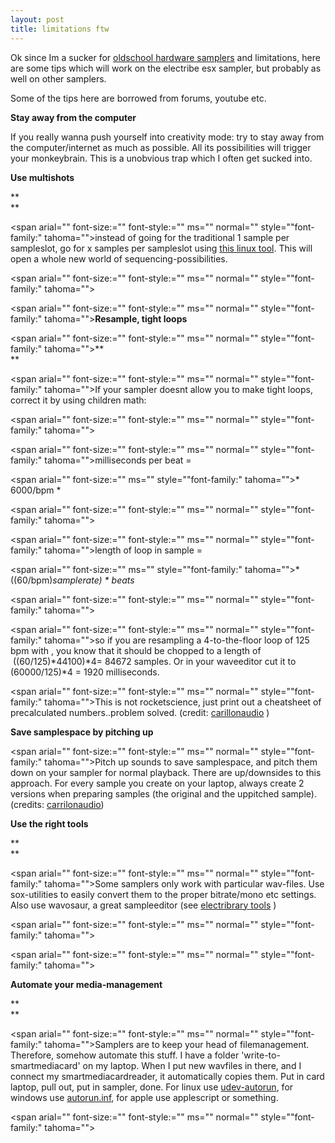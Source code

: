 ```yaml
---
layout: post
title: limitations ftw
---
```

Ok since Im a sucker for [oldschool hardware samplers](/blog/archive/limitations-ftw\" "\"\"") and limitations, here are some tips which will work on the electribe esx sampler, but probably as well on other samplers.


Some of the tips here are borrowed from forums, youtube etc.  

  


**Stay away from the computer**

  


If you really wanna push yourself into creativity mode: try to stay away from the computer/internet as much as possible. All its possibilities will trigger your monkeybrain. This is a unobvious trap which I often get sucked into.

  


**Use multishots**

**  
**


<span arial="" font-size:="" font-style:="" ms="" normal="" style="\"font-family:" tahoma="">instead of going for the traditional 1 sample per sampleslot, go for x samples per sampleslot using [this linux tool](https://github.com/coderofsalvation/sample-multi-shotifier\" "\"\""). This will open a whole new world of sequencing-possibilities.



<span arial="" font-size:="" font-style:="" ms="" normal="" style="\"font-family:" tahoma="">  




<span arial="" font-size:="" font-style:="" ms="" normal="" style="\"font-family:" tahoma="">**Resample, tight loops**



<span arial="" font-size:="" font-style:="" ms="" normal="" style="\"font-family:" tahoma="">**  
**



<span arial="" font-size:="" font-style:="" ms="" normal="" style="\"font-family:" tahoma="">If your sampler doesnt allow you to make tight loops, correct it by using children math:



<span arial="" font-size:="" font-style:="" ms="" normal="" style="\"font-family:" tahoma="">  




<span arial="" font-size:="" font-style:="" ms="" normal="" style="\"font-family:" tahoma="">milliseconds per beat = 



<span arial="" font-size:="" ms="" style="\"font-family:" tahoma="">*  6000/bpm *



<span arial="" font-size:="" font-style:="" ms="" normal="" style="\"font-family:" tahoma="">  




<span arial="" font-size:="" font-style:="" ms="" normal="" style="\"font-family:" tahoma="">length of loop in sample =



<span arial="" font-size:="" ms="" style="\"font-family:" tahoma="">*  ((60/bpm)*samplerate) * beats*



<span arial="" font-size:="" font-style:="" ms="" normal="" style="\"font-family:" tahoma="">  




<span arial="" font-size:="" font-style:="" ms="" normal="" style="\"font-family:" tahoma="">so if you are resampling a 4-to-the-floor loop of 125 bpm with , you know that it should be chopped to a length of  ((60/125)*44100)*4= 84672 samples. Or in your waveeditor cut it to (60000/125)*4 = 1920 milliseconds.



<span arial="" font-size:="" font-style:="" ms="" normal="" style="\"font-family:" tahoma="">This is not rocketscience, just print out a cheatsheet of precalculated numbers..problem solved. (credit: [carillonaudio](http://carillonaudio.wordpress.com/2013/01/24/sampler-cheat-sheet\" "\"\"") )


  


**Save samplespace by pitching up**

  



<span arial="" font-size:="" font-style:="" ms="" normal="" style="\"font-family:" tahoma="">Pitch up sounds to save samplespace, and pitch them down on your sampler for normal playback. There are up/downsides to this approach. For every sample you create on your laptop, always create 2 versions when preparing samples (the original and the uppitched sample). (credits: [carrilonaudio](http://carillonaudio.wordpress.com/2012/04/16/korg-esx-electribe-sampler-tips/\" "\"\""))


  


**Use the right tools**

**  
**


<span arial="" font-size:="" font-style:="" ms="" normal="" style="\"font-family:" tahoma="">Some samplers only work with particular wav-files. Use sox-utilities to easily convert them to the proper bitrate/mono etc settings. Also use wavosaur, a great sampleeditor (see [electribrary tools](http://electribrary.2webapp.com/search?tags=tool\" "\"\"") )



<span arial="" font-size:="" font-style:="" ms="" normal="" style="\"font-family:" tahoma="">  




<span arial="" font-size:="" font-style:="" ms="" normal="" style="\"font-family:" tahoma="">  



**Automate your media-management**

**  
**


<span arial="" font-size:="" font-style:="" ms="" normal="" style="\"font-family:" tahoma="">Samplers are to keep your head of filemanagement. Therefore, somehow automate this stuff. I have a folder 'write-to-smartmediacard' on my laptop. When I put new wavfiles in there, and I connect my smartmediacardreader, it automatically copies them. Put in card laptop, pull out, put in sampler, done. For linux use [udev-autorun](https://github.com/coderofsalvation/udev-autorun\" "\"\""), for windows use [autorun.inf](http://en.wikipedia.org/wiki/Autorun.inf\" "\"\""), for apple use applescript or something.



<span arial="" font-size:="" font-style:="" ms="" normal="" style="\"font-family:" tahoma="">  



